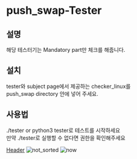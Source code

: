 # push_swap-Tester
## 설명
해당 테스터기는 Mandatory part만 체크를 해줍니다.
## 설치
tester와 subject page에서 제공하는 checker_linux를 <br>push_swap directory 안에 넣어 주세요.
## 사용법
./tester or python3 tester로 테스트를 시작하세요<br>
만약 ./tester로 실행할 수 없다면 권한을 확인해주세요

[Header](https://raw.githubusercontent.com/ausungju/push_swap-Tester/master/tester) 
![not_sorted](https://github.com/ausungju/push_swap-Tester/assets/58778326/cda7aa00-9ec2-4c4a-846e-1d0123c21794)
![now](https://github.com/ausungju/push_swap-Tester/assets/58778326/1b07d794-918b-4043-844d-afcd6a66e96b)
